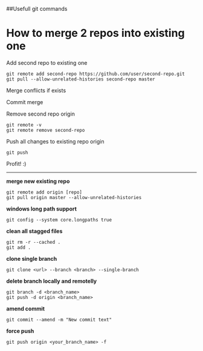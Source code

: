 ##Usefull git commands

# How to merge 2 repos into existing one

Add second repo to existing one
```
git remote add second-repo https://github.com/user/second-repo.git
git pull --allow-unrelated-histories second-repo master
```
Merge conflicts if exists

Commit merge

Remove second repo origin
```
git remote -v
git remote remove second-repo
```

Push all changes to existing repo origin
```
git push
```

Profit! :)

---



**merge new existing repo**
```
git remote add origin [repo]
git pull origin master --allow-unrelated-histories
```

**windows long path support**
```
git config --system core.longpaths true
```

**clean all stagged files**
```
git rm -r --cached .
git add .
```

**clone single branch**
```
git clone <url> --branch <branch> --single-branch
```

**delete branch locally and remotelly**
```
git branch -d <branch_name>
git push -d origin <branch_name>
```

**amend commit**
```
git commit --amend -m "New commit text"
```

**force push**
```
git push origin <your_branch_name> -f
```
